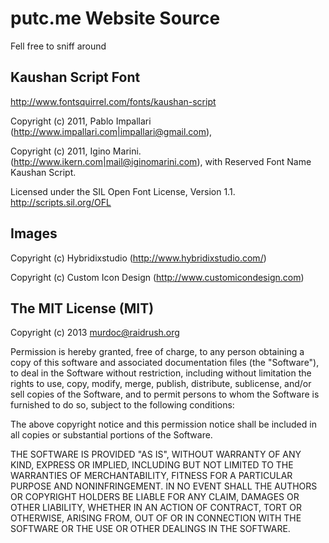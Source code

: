 # putc.me Website Source

Fell free to sniff around

## Kaushan Script Font

http://www.fontsquirrel.com/fonts/kaushan-script

Copyright (c) 2011, Pablo Impallari (http://www.impallari.com|impallari@gmail.com),

Copyright (c) 2011, Igino Marini. (http://www.ikern.com|mail@iginomarini.com),
with Reserved Font Name Kaushan Script.

Licensed under the SIL Open Font License, Version 1.1.
http://scripts.sil.org/OFL

## Images

Copyright (c) Hybridixstudio (http://www.hybridixstudio.com/)

Copyright (c) Custom Icon Design (http://www.customicondesign.com) 

## The MIT License (MIT)

Copyright (c) 2013 murdoc@raidrush.org

Permission is hereby granted, free of charge, to any person obtaining a copy
of this software and associated documentation files (the "Software"), to deal
in the Software without restriction, including without limitation the rights
to use, copy, modify, merge, publish, distribute, sublicense, and/or sell
copies of the Software, and to permit persons to whom the Software is
furnished to do so, subject to the following conditions:

The above copyright notice and this permission notice shall be included in
all copies or substantial portions of the Software.

THE SOFTWARE IS PROVIDED "AS IS", WITHOUT WARRANTY OF ANY KIND, EXPRESS OR
IMPLIED, INCLUDING BUT NOT LIMITED TO THE WARRANTIES OF MERCHANTABILITY,
FITNESS FOR A PARTICULAR PURPOSE AND NONINFRINGEMENT. IN NO EVENT SHALL THE
AUTHORS OR COPYRIGHT HOLDERS BE LIABLE FOR ANY CLAIM, DAMAGES OR OTHER
LIABILITY, WHETHER IN AN ACTION OF CONTRACT, TORT OR OTHERWISE, ARISING FROM,
OUT OF OR IN CONNECTION WITH THE SOFTWARE OR THE USE OR OTHER DEALINGS IN
THE SOFTWARE.
